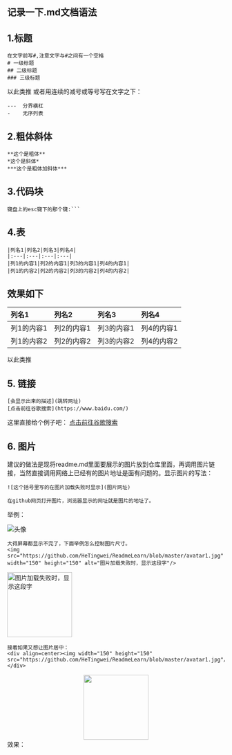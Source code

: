 ## 记录一下.md文档语法
## 1.标题
```
在文字前写#,注意文字与#之间有一个空格
# 一级标题
## 二级标题
### 三级标题
```

以此类推 
或者用连续的减号或等号写在文字之下：

```
---  分界横杠
-    无序列表
```

## 2.粗体斜体
```
**这个是粗体**
*这个是斜体*
***这个是粗体加斜体***
```
## 3.代码块
```
键盘上的esc键下的那个键:```
```

## 4.表
```
|列名1|列名2|列名3|列名4|
|:---|:---|:---|:---|
|列1的内容1|列2的内容1|列3的内容1|列4的内容1|
|列1的内容2|列2的内容2|列3的内容2|列4的内容2|
```
## 效果如下
|列名1|列名2|列名3|列名4|
|:---|:---|:---|:---|
|列1的内容1|列2的内容1|列3的内容1|列4的内容1|
|列1的内容2|列2的内容2|列3的内容2|列4的内容2|


以此类推 
## 5. 链接
```
[会显示出来的描述](跳转网址)
[点击前往谷歌搜索](https://www.baidu.com/)
```
这里直接给个例子吧：
[点击前往谷歌搜索](https://www.baidu.com/)

## 6. 图片
建议的做法是现将readme.md里面要展示的图片放到仓库里面，再调用图片链接，当然直接调用网络上已经有的图片地址是面有问题的。显示图片的写法：

```
![这个括号里写的在图片加载失败时显示](图片网址)

在github网页打开图片，浏览器显示的网址就是图片的地址了。 
```
举例：

![头像](https://github.com/HeTingwei/ReadmeLearn/blob/master/avatar1.jpg) 
```
大得屏幕都显示不完了，下面举例怎么控制图片尺寸。
<img src="https://github.com/HeTingwei/ReadmeLearn/blob/master/avatar1.jpg" width="150" height="150" alt="图片加载失败时，显示这段字"/>
```
<img src="https://github.com/HeTingwei/ReadmeLearn/blob/master/avatar1.jpg" width="150" height="150" alt="图片加载失败时，显示这段字"/>


```
接着如果又想让图片居中：
<div align=center><img width="150" height="150" src="https://github.com/HeTingwei/ReadmeLearn/blob/master/avatar1.jpg"/></div>
```
<div align=center><img width="150" height="150" src="https://github.com/HeTingwei/ReadmeLearn/blob/master/avatar1.jpg"/></div>
效果： 
